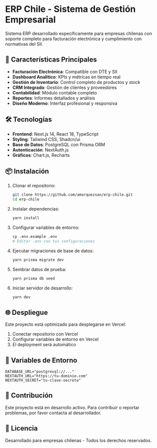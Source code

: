 
# ERP Chile - Sistema de Gestión Empresarial

Sistema ERP desarrollado específicamente para empresas chilenas con soporte completo para facturación electrónica y cumplimiento con normativas del SII.

## 🚀 Características Principales

- **Facturación Electrónica**: Compatible con DTE y SII
- **Dashboard Analítico**: KPIs y métricas en tiempo real
- **Gestión de Inventario**: Control completo de productos y stock
- **CRM Integrado**: Gestión de clientes y proveedores
- **Contabilidad**: Módulo contable completo
- **Reportes**: Informes detallados y análisis
- **Diseño Moderno**: Interfaz profesional y responsiva

## 🛠 Tecnologías

- **Frontend**: Next.js 14, React 18, TypeScript
- **Styling**: Tailwind CSS, Shadcn/ui
- **Base de Datos**: PostgreSQL con Prisma ORM
- **Autenticación**: NextAuth.js
- **Gráficos**: Chart.js, Recharts

## 📦 Instalación

1. Clonar el repositorio:
   ```bash
   git clone https://github.com/amarquezsan/erp-chile.git
   cd erp-chile
   ```

2. Instalar dependencias:
   ```bash
   yarn install
   ```

3. Configurar variables de entorno:
   ```bash
   cp .env.example .env
   # Editar .env con tus configuraciones
   ```

4. Ejecutar migraciones de base de datos:
   ```bash
   yarn prisma migrate dev
   ```

5. Sembrar datos de prueba:
   ```bash
   yarn prisma db seed
   ```

6. Iniciar servidor de desarrollo:
   ```bash
   yarn dev
   ```

## 🌐 Despliegue

Este proyecto está optimizado para desplegarse en Vercel:

1. Conectar repositorio con Vercel
2. Configurar variables de entorno en Vercel
3. El deployment será automático

## 📄 Variables de Entorno

```
DATABASE_URL="postgresql://..."
NEXTAUTH_URL="https://tu-dominio.com"
NEXTAUTH_SECRET="tu-clave-secreta"
```

## 🤝 Contribución

Este proyecto está en desarrollo activo. Para contribuir o reportar problemas, por favor contacta al desarrollador.

## 📜 Licencia

Desarrollado para empresas chilenas - Todos los derechos reservados.
